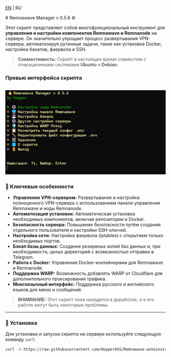 <p align="left">
  <a href="README.md">EN</a> | RU
</p>
# Remnawave Manager v 0.5.6 ⚙️

Этот скрипт представляет собой многофункциональный инструмент для **управления и настройки компонентов Remnawave и Remnanode** на сервере. Он значительно упрощает процесс развертывания VPN-сервера, автоматизируя рутинные задачи, такие как установка Docker, настройка бэкапов, фаервола и SSH.

> **Совместимость:** Скрипт в настоящее время совместим с операционными системами **Ubuntu** и **Debian**.
### **Превью интерфейса скрипта**

![Превью скрипта](https://raw.githubusercontent.com/Hopper65S/Remnawave-autoinstall-script/main/preview.png)
---

### **💾 Ключевые особенности**

* **Управление VPN-сервером:** Развертывание и настройка полноценного VPN-сервера с использованием панели управления Remnawave и ноды Remnanode.
* **Автоматизация установки:** Автоматическая установка необходимых компонентов, включая репозитории и Docker.
* **Безопасность сервера:** Повышение безопасности путём создания отдельного пользователя и настройки SSH-ключей.
* **Настройка сети:** Настройка фаервола (iptables) с открытием только необходимых портов.
* **Бэкап базы данных:** Создание резервных копий баз данных и, при необходимости, целых директорий с возможностью отправки в Telegram.
* **Работа с Docker:** Управление Docker-контейнерами для Remnawave и Remnanode.
* **Поддержка WARP:** Возможность добавлять WARP от Cloudflare для дополнительного проксирования трафика.
* **Многоязычный интерфейс:** Поддержка русского и английского языков для меню и сообщений.

> **ВНИМАНИЕ:** Этот скрипт пока находится в доработке, и в его работе могут быть некоторые проблемы.
---

### **🚀 Установка**

Для установки и запуска скрипта на сервере используйте следующую команду `curl`:

```bash
curl -O https://raw.githubusercontent.com/Hopper65S/Remnawave-autoinstall-script/main/setup_remnawave.sh && chmod +x setup_remnawave.sh
